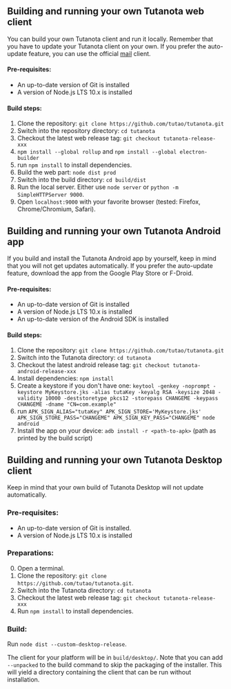 ## Building and running your own Tutanota web client

You can build your own Tutanota client and run it locally. Remember that you have to update your Tutanota client on
your own. If you prefer the auto-update feature, you can use the official [mail](https://mail.tutanota.com) client.

#### Pre-requisites:
* An up-to-date version of Git is installed
* A version of Node.js LTS 10.x is installed

#### Build steps:

1. Clone the repository: `git clone https://github.com/tutao/tutanota.git`
2. Switch into the repository directory: `cd tutanota`
3. Checkout the latest web release tag: `git checkout tutanota-release-xxx`
4. `npm install --global rollup` and `npm install --global electron-builder`
4. run `npm install` to install dependencies.
5. Build the web part: `node dist prod`
6. Switch into the build directory: `cd build/dist`
7. Run the local server. Either use `node server` or `python -m SimpleHTTPServer 9000`.
8. Open `localhost:9000` with your favorite browser (tested: Firefox, Chrome/Chromium, Safari).

## Building and running your own Tutanota Android app

If you build and install the Tutanota Android app by yourself, keep in mind that you will not get updates automatically.
If you prefer the auto-update feature, download the app from the Google Play Store or F-Droid.

#### Pre-requisites:
* An up-to-date version of Git is installed
* A version of Node.js LTS 10.x is installed
* An up-to-date version of the Android SDK is installed

#### Build steps:

1. Clone the repository: `git clone https://github.com/tutao/tutanota.git`
2. Switch into the Tutanota directory: `cd tutanota`
3. Checkout the latest android release tag: `git checkout tutanota-android-release-xxx`
4. Install dependencies: `npm install`
5. Create a keystore if you don't have one: `keytool -genkey -noprompt -keystore MyKeystore.jks -alias tutaKey -keyalg RSA -keysize 2048 -validity 10000 -deststoretype pkcs12 -storepass CHANGEME -keypass CHANGEME -dname "CN=com.example"`
6. run `APK_SIGN_ALIAS="tutaKey" APK_SIGN_STORE='MyKeystore.jks' APK_SIGN_STORE_PASS="CHANGEME" APK_SIGN_KEY_PASS="CHANGEME" node android`
7. Install the app on your device: `adb install -r <path-to-apk>` (path as printed by the build script)

## Building and running your own Tutanota Desktop client

Keep in mind that your own build of Tutanota Desktop will not update automatically.

### Pre-requisites:
* An up-to-date version of Git is installed.
* A version of Node.js LTS 10.x is installed

### Preparations:
0. Open a terminal.
1. Clone the repository: `git clone https://github.com/tutao/tutanota.git`.
2. Switch into the Tutanota directory: `cd tutanota`
3. Checkout the latest web release tag: `git checkout tutanota-release-xxx`
4. Run `npm install` to install dependencies.

### Build:
Run `node dist --custom-desktop-release`.

The client for your platform will be in `build/desktop/`.
Note that you can add `--unpacked` to the build command to skip the packaging of the installer.
This will yield a directory containing the client that can be run without installation.